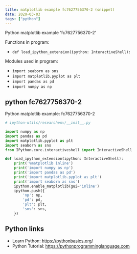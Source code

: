 ```yaml
---
title: matplotlib example fc7627756370-2 (snippet)
date: 2020-03-03
tags: ["python"]
---
```

Python matplotlib example 'fc7627756370-2'

Functions in program: 
* `def load_ipython_extension(ipython: InteractiveShell):`

Modules used in program: 
* `import seaborn as sns`
* `import matplotlib.pyplot as plt`
* `import pandas as pd`
* `import numpy as np`

## python fc7627756370-2

Python matplotlib example: fc7627756370-2

```python
# ipython-utils/researchenv/__init__.py

import numpy as np
import pandas as pd
import matplotlib.pyplot as plt
import seaborn as sns
from IPython.core.interactiveshell import InteractiveShell

def load_ipython_extension(ipython: InteractiveShell):
    print('%matplotlib inline')
    print('import numpy as np')
    print('import pandas as pd')
    print('import matplotlib.pyplot as plt')
    print('import seaborn as sns')
    ipython.enable_matplotlib(gui='inline')
    ipython.push({
        'np': np,
        'pd': pd,
        'plt': plt,
        'sns': sns,
    })

```

## Python links

- Learn Python: https://pythonbasics.org/
- Python Tutorial: https://pythonprogramminglanguage.com
